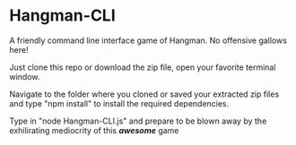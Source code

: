 # Hangman-CLI

A friendly command line interface game of Hangman.  No offensive gallows here!

Just clone this repo or download the zip file, open your favorite terminal window.

Navigate to the folder where you cloned or saved your extracted zip files and type "npm install" to install the required dependencies.

Type in "node Hangman-CLI.js" and prepare to be blown away by the exhilirating mediocrity of this _**awesome**_ game
